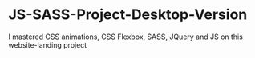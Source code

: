 # JS-SASS-Project-Desktop-Version

I mastered CSS animations, CSS Flexbox, SASS, JQuery and JS on this website-landing project
